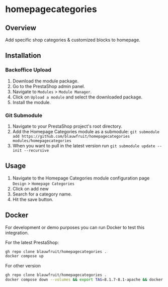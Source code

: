 # homepagecategories

## Overview

Add specific shop categories & customized blocks to homepage.

## Installation

### Backoffice Upload
1. Download the module package.
2. Go to the PrestaShop admin panel.
3. Navigate to `Modules` > `Module Manager`.
4. Click on `Upload a module` and select the downloaded package.
5. Install the module.

### Git Submodule
1. Navigate to your PrestaShop project's root directory.
2. Add the Homepage Categories module as a submodule: `git submodule add https://github.com/blauwfruit/homepagecategories modules/homepagecategories`
3. When you want to pull in the latest version run `git submodule update --init --recursive`

## Usage
1. Navigate to the Homepage Categories module configuration page `Design` > `Homepage Categories`
2. Click on add new
3. Search for a category name.
4. Hit the save button.

## Docker

For development or demo purposes you can run Docker to test this integration.

For the latest PrestaShop:
```bash
gh repo clone blauwfruit/homepagecategories .
docker compose up
```

For other version

```bash
gh repo clone blauwfruit/homepagecategories .
docker compose down --volumes && export TAG=8.1.7-8.1-apache && docker compose up
```